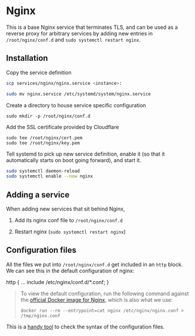 # Nginx

This is a base Nginx service that terminates TLS, and can be used as a reverse
proxy for arbitrary services by adding new entries in `/root/nginx/conf.d` and
`sudo systemctl restart nginx`.

## Installation

Copy the service definition

```sh
scp services/nginx/nginx.service <instance>:

sudo mv nginx.service /etc/systemd/system/nginx.service
```

Create a directory to house service specific configuration

    sudo mkdir -p /root/nginx/conf.d

Add the SSL certificate provided by Cloudflare

    sudo tee /root/nginx/cert.pem
    sudo tee /root/nginx/key.pem

Tell systemd to pick up new service definition, enable it (so that it
automatically starts on boot going forward), and start it.

```sh
sudo systemctl daemon-reload
sudo systemctl enable --now nginx
```

## Adding a service

When adding new services that sit behind Nginx,

1. Add its nginx conf file to `/root/nginx/conf.d`

2. Restart nginx (`sudo systemctl restart nginx`)

## Configuration files

All the files we put into `/root/nginx/conf.d` get included in an `http` block.
We can see this in the default configuration of nginx:

   http {
       ...
       include /etc/nginx/conf.d/*.conf;
   }

> To view the default configuration, run the following command against the
> [official Docker image for Nginx](https://hub.docker.com/_/nginx), which is
> also what we use:
>
>     docker run --rm --entrypoint=cat nginx /etc/nginx/nginx.conf > /tmp/nginx.conf

This is a [handy tool](https://nginx-playground.wizardzines.com) to check the
syntax of the configuration files.
